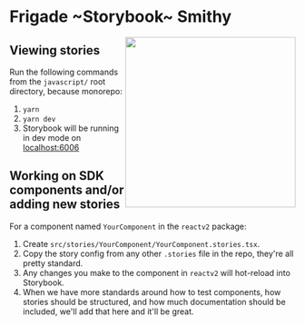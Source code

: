 # Frigade ~Storybook~ Smithy

<img align="right" src="https://github.com/FrigadeHQ/javascript/assets/28678/81734a7e-d5b2-4e66-a627-fcf96a9c0d5c" height="300" style="display: block; margin: 0 auto" />

## Viewing stories

Run the following commands from the `javascript/` root directory, because monorepo:
1. `yarn`
1. `yarn dev`
1. Storybook will be running in dev mode on [localhost:6006](http://localhost:6006/)

## Working on SDK components and/or adding new stories

For a component named `YourComponent` in the `reactv2` package:

1. Create `src/stories/YourComponent/YourComponent.stories.tsx`.
1. Copy the story config from any other `.stories` file in the repo, they're all pretty standard.
1. Any changes you make to the component in `reactv2` will hot-reload into Storybook.
1. When we have more standards around how to test components, how stories should be structured, and how much documentation should be included, we'll add that here and it'll be great.
